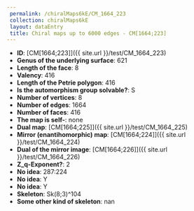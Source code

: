 ```yaml
--- 
 permalink: /chiralMaps6kE/CM_1664_223 
 collection: chiralMaps6kE
 layout: dataEntry
 title: Chiral maps up to 6000 edges - CM[1664;223]
---
```


- **ID**: [CM[1664;223]]({{ site.url }}/test/CM_1664_223)
- **Genus of the underlying surface**: 621
- **Length of the face**: 8
- **Valency**: 416
- **Length of the Petrie polygon**: 416
- **Is the automorphism group solvable?**: S
- **Number of vertices**: 8
- **Number of edges**: 1664
- **Number of faces**: 416
- **The map is self-**: none
- **Dual map**: [CM[1664;225]]({{ site.url }}/test/CM_1664_225)
- **Mirror (enantihomorphic) map**: [CM[1664;224]]({{ site.url }}/test/CM_1664_224)
- **Dual of the mirror image**: [CM[1664;226]]({{ site.url }}/test/CM_1664_226)
- **Z_q-Exponent?**: 2
- **No idea**:  287:224
- **No idea**: Y
- **No idea**: Y
- **Skeleton**: Sk(8;3)^104
- **Some other kind of skeleton**: nan

